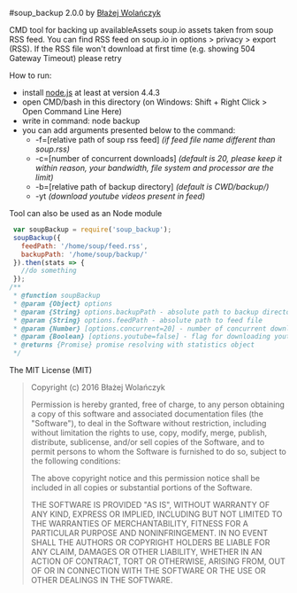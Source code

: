 #soup_backup 2.0.0
by [Błażej Wolańczyk](https://github.com/Junikorn)


CMD tool for backing up availableAssets soup.io assets taken from soup RSS feed.
You can find RSS feed on soup.io in options > privacy > export (RSS).
If the RSS file won't download at first time (e.g. showing 504 Gateway Timeout) please retry

How to run:
 - install [node.js](http://nodejs.org) at least at version 4.4.3
 - open CMD/bash in this directory (on Windows: Shift + Right Click > Open Command Line Here)
 - write in command: node backup
 - you can add arguments presented below to the command:
   - -f=[relative path of soup rss feed] *(if feed file name different than soup.rss)*
   - -c=[number of concurrent downloads] *(default is 20, please keep it within reason, your bandwidth, file system and processor are the limit)*
   - -b=[relative path of backup directory] *(default is CWD/backup/)*
   - -yt *(download youtube videos present in feed)*

Tool can also be used as an Node module
 ```javascript
  var soupBackup = require('soup_backup');
  soupBackup({
    feedPath: '/home/soup/feed.rss',
    backupPath: '/home/soup/backup/'
  }).then(stats => {
    //do something
  });
 /**
  * @function soupBackup
  * @param {Object} options
  * @param {String} options.backupPath - absolute path to backup directory
  * @param {String} options.feedPath - absolute path to feed file
  * @param {Number} [options.concurrent=20] - number of concurrent downloads
  * @param {Boolean} [options.youtube=false] - flag for downloading youtube videos
  * @returns {Promise} promise resolving with statistics object
  */
 ```

The MIT License (MIT)

> Copyright (c) 2016 Błażej Wolańczyk
>
> Permission is hereby granted, free of charge, to any person obtaining a copy of this software and associated documentation files (the "Software"), to deal in the Software without restriction, including without limitation the rights to use, copy, modify, merge, publish, distribute, sublicense, and/or sell copies of the Software, and to permit persons to whom the Software is furnished to do so, subject to the following conditions:
>
> The above copyright notice and this permission notice shall be included in all copies or substantial portions of the Software.
>
> THE SOFTWARE IS PROVIDED "AS IS", WITHOUT WARRANTY OF ANY KIND, EXPRESS OR IMPLIED, INCLUDING BUT NOT LIMITED TO THE WARRANTIES OF MERCHANTABILITY, FITNESS FOR A PARTICULAR PURPOSE AND NONINFRINGEMENT. IN NO EVENT SHALL THE AUTHORS OR COPYRIGHT HOLDERS BE LIABLE FOR ANY CLAIM, DAMAGES OR OTHER LIABILITY, WHETHER IN AN ACTION OF CONTRACT, TORT OR OTHERWISE, ARISING FROM, OUT OF OR IN CONNECTION WITH THE SOFTWARE OR THE USE OR OTHER DEALINGS IN THE SOFTWARE.
